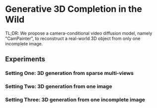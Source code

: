 # Generative 3D Completion in the Wild 
TL;DR: We propose a camera-conditional video diffusion model, namely "CamPainter", to reconstruct a real-world 3D object from only one incomplete image.


## Experiments
### Setting One: 3D generation from sparse multi-views
### Setting Two: 3D generation from one image
### Setting Three: 3D generation from one incomplete image
